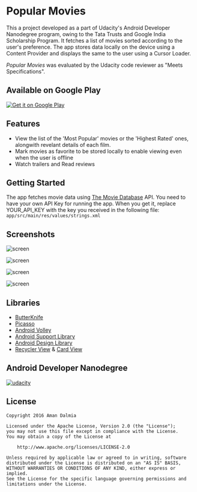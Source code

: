 # Popular Movies

This a project developed as a part of Udacity's Android Developer Nanodegree program, owing to the Tata Trusts and Google India Scholarship Program. It fetches a list of movies sorted according to the user's preference. The app stores data locally on the device using a Content Provider and displays the same to the user using a Cursor Loader.

*Popular Movies* was evaluated by the Udacity code reviewer as "Meets Specifications".

## Available on Google Play

<a href="https://play.google.com/store/apps/details?id=com.passenger.popularmovies">
<img alt="Get it on Google Play" src="http://steverichey.github.io/google-play-badge-svg/img/en_get.svg" />
</a>

## Features

* View the list of the 'Most Popular' movies or the 'Highest Rated' ones, alongwith revelant details of each film.
* Mark movies as favorite to be stored locally to enable viewing even when the user is offline
* Watch trailers and Read reviews 

## Getting Started

The app fetches movie data using [The Movie Database](https://www.themoviedb.org/documentation/api) API. You need to have your own API Key for running the app. When you get it, replace YOUR_API_KEY with the key you received in the following file:
    ```
    app/src/main/res/values/strings.xml
    ```

## Screenshots

![screen](../master/screens/Phone/1.png)

![screen](../master/screens/Phone/2.png)

![screen](../master/screens/Phone/3.png)

![screen](../master/screens/Tablets/1.png)

## Libraries

* [ButterKnife](https://github.com/JakeWharton/butterknife)
* [Picasso](http://square.github.io/picasso/)
* [Android Volley](https://github.com/mcxiaoke/android-volley)
* [Android Support Library](https://developer.android.com/topic/libraries/support-library/index.html)
* [Android Design Library](http://android-developers.blogspot.in/2015/05/android-design-support-library.html)
* [Recycler View](https://developer.android.com/reference/android/support/v7/widget/RecyclerView.html) & [Card View](https://developer.android.com/reference/android/support/v7/widget/CardView.html)

## Android Developer Nanodegree
[![udacity][1]][2]

[1]: ../master/screens/nanodegree.png
[2]: https://www.udacity.com/course/android-developer-nanodegree--nd801

## License

    Copyright 2016 Aman Dalmia

    Licensed under the Apache License, Version 2.0 (the "License");
    you may not use this file except in compliance with the License.
    You may obtain a copy of the License at

        http://www.apache.org/licenses/LICENSE-2.0

    Unless required by applicable law or agreed to in writing, software
    distributed under the License is distributed on an "AS IS" BASIS,
    WITHOUT WARRANTIES OR CONDITIONS OF ANY KIND, either express or implied.
    See the License for the specific language governing permissions and
    limitations under the License.
